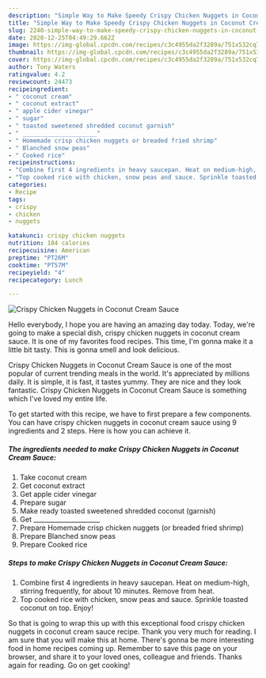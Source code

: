 ```yaml
---
description: "Simple Way to Make Speedy Crispy Chicken Nuggets in Coconut Cream Sauce"
title: "Simple Way to Make Speedy Crispy Chicken Nuggets in Coconut Cream Sauce"
slug: 2240-simple-way-to-make-speedy-crispy-chicken-nuggets-in-coconut-cream-sauce
date: 2020-12-25T04:49:29.662Z
image: https://img-global.cpcdn.com/recipes/c3c4955da2f3289a/751x532cq70/crispy-chicken-nuggets-in-coconut-cream-sauce-recipe-main-photo.jpg
thumbnail: https://img-global.cpcdn.com/recipes/c3c4955da2f3289a/751x532cq70/crispy-chicken-nuggets-in-coconut-cream-sauce-recipe-main-photo.jpg
cover: https://img-global.cpcdn.com/recipes/c3c4955da2f3289a/751x532cq70/crispy-chicken-nuggets-in-coconut-cream-sauce-recipe-main-photo.jpg
author: Tony Waters
ratingvalue: 4.2
reviewcount: 24473
recipeingredient:
- " coconut cream"
- " coconut extract"
- " apple cider vinegar"
- " sugar"
- " toasted sweetened shredded coconut garnish"
- " _____________________"
- " Homemade crisp chicken nuggets or breaded fried shrimp"
- " Blanched snow peas"
- " Cooked rice"
recipeinstructions:
- "Combine first 4 ingredients in heavy saucepan. Heat on medium-high, stirring frequently, for about 10 minutes. Remove from heat."
- "Top cooked rice with chicken, snow peas and sauce. Sprinkle toasted coconut on top. Enjoy!"
categories:
- Recipe
tags:
- crispy
- chicken
- nuggets

katakunci: crispy chicken nuggets 
nutrition: 184 calories
recipecuisine: American
preptime: "PT26M"
cooktime: "PT57M"
recipeyield: "4"
recipecategory: Lunch

---
```



![Crispy Chicken Nuggets in Coconut Cream Sauce](https://img-global.cpcdn.com/recipes/c3c4955da2f3289a/751x532cq70/crispy-chicken-nuggets-in-coconut-cream-sauce-recipe-main-photo.jpg)

Hello everybody, I hope you are having an amazing day today. Today, we're going to make a special dish, crispy chicken nuggets in coconut cream sauce. It is one of my favorites food recipes. This time, I'm gonna make it a little bit tasty. This is gonna smell and look delicious.

Crispy Chicken Nuggets in Coconut Cream Sauce is one of the most popular of current trending meals in the world. It's appreciated by millions daily. It is simple, it is fast, it tastes yummy. They are nice and they look fantastic. Crispy Chicken Nuggets in Coconut Cream Sauce is something which I've loved my entire life.




To get started with this recipe, we have to first prepare a few components. You can have crispy chicken nuggets in coconut cream sauce using 9 ingredients and 2 steps. Here is how you can achieve it.

<!--inarticleads1-->

##### The ingredients needed to make Crispy Chicken Nuggets in Coconut Cream Sauce:

1. Take  coconut cream
1. Get  coconut extract
1. Get  apple cider vinegar
1. Prepare  sugar
1. Make ready  toasted sweetened shredded coconut (garnish)
1. Get  _____________________
1. Prepare  Homemade crisp chicken nuggets (or breaded fried shrimp)
1. Prepare  Blanched snow peas
1. Prepare  Cooked rice




<!--inarticleads2-->

##### Steps to make Crispy Chicken Nuggets in Coconut Cream Sauce:

1. Combine first 4 ingredients in heavy saucepan. Heat on medium-high, stirring frequently, for about 10 minutes. Remove from heat.
1. Top cooked rice with chicken, snow peas and sauce. Sprinkle toasted coconut on top. Enjoy!




So that is going to wrap this up with this exceptional food crispy chicken nuggets in coconut cream sauce recipe. Thank you very much for reading. I am sure that you will make this at home. There's gonna be more interesting food in home recipes coming up. Remember to save this page on your browser, and share it to your loved ones, colleague and friends. Thanks again for reading. Go on get cooking!
